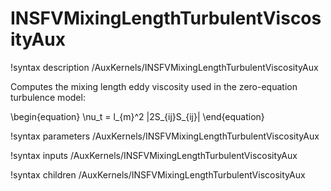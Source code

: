 # INSFVMixingLengthTurbulentViscosityAux

!syntax description /AuxKernels/INSFVMixingLengthTurbulentViscosityAux

Computes the mixing length eddy viscosity used in the zero-equation turbulence
model:

\begin{equation}
  \nu_t = l_{m}^2 |2S_{ij}S_{ij}|
\end{equation}

!syntax parameters /AuxKernels/INSFVMixingLengthTurbulentViscosityAux

!syntax inputs /AuxKernels/INSFVMixingLengthTurbulentViscosityAux

!syntax children /AuxKernels/INSFVMixingLengthTurbulentViscosityAux
